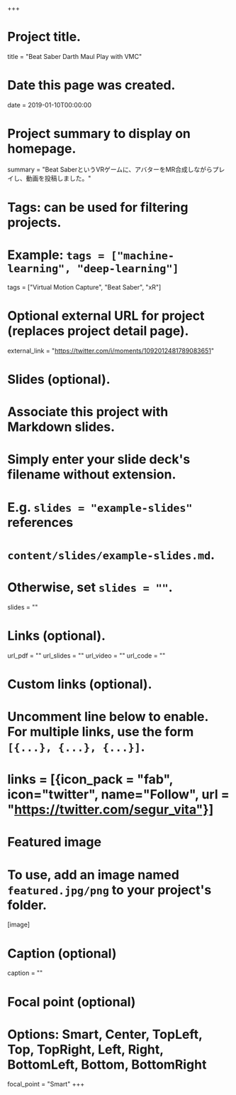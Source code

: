 +++
# Project title.
title = "Beat Saber Darth Maul Play with VMC"

# Date this page was created.
date = 2019-01-10T00:00:00

# Project summary to display on homepage.
summary = "Beat SaberというVRゲームに、アバターをMR合成しながらプレイし、動画を投稿しました。"

# Tags: can be used for filtering projects.
# Example: `tags = ["machine-learning", "deep-learning"]`
tags = ["Virtual Motion Capture", "Beat Saber", "xR"]

# Optional external URL for project (replaces project detail page).
external_link = "https://twitter.com/i/moments/1092012481789083651"

# Slides (optional).
#   Associate this project with Markdown slides.
#   Simply enter your slide deck's filename without extension.
#   E.g. `slides = "example-slides"` references 
#   `content/slides/example-slides.md`.
#   Otherwise, set `slides = ""`.
slides = ""

# Links (optional).
url_pdf = ""
url_slides = ""
url_video = ""
url_code = ""

# Custom links (optional).
#   Uncomment line below to enable. For multiple links, use the form `[{...}, {...}, {...}]`.
# links = [{icon_pack = "fab", icon="twitter", name="Follow", url = "https://twitter.com/segur_vita"}]

# Featured image
# To use, add an image named `featured.jpg/png` to your project's folder. 
[image]
  # Caption (optional)
  caption = ""

  # Focal point (optional)
  # Options: Smart, Center, TopLeft, Top, TopRight, Left, Right, BottomLeft, Bottom, BottomRight
  focal_point = "Smart"
+++


